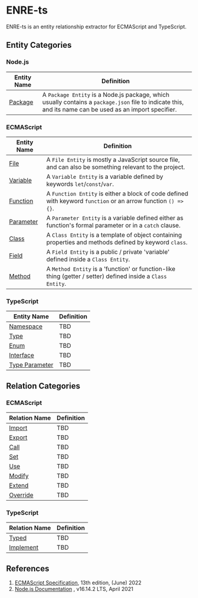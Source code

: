 # ENRE-ts

ENRE-ts is an entity relationship extractor for ECMAScript and
TypeScript.

## Entity Categories

### Node.js

| Entity Name                  | Definition                                                                                                                                               |
|------------------------------|----------------------------------------------------------------------------------------------------------------------------------------------------------|
| [Package](entity/package.md) | A `Package Entity` is a Node.js package, which usually contains a `package.json` file to indicate this, and its name can be used as an import specifier. |

### ECMAScript

| Entity Name                      | Definition                                                                                                     |
|----------------------------------|----------------------------------------------------------------------------------------------------------------|
| [File](entity/file.md)           | A `File Entity` is mostly a JavaScript source file, and can also be something relevant to the project.         |
| [Variable](entity/variable.md)   | A `Variable Entity` is a variable defined by keywords `let`/`const`/`var`.                                     |
| [Function](entity/function.md)   | A `Function Entity` is either a block of code defined with keyword `function` or an arrow function `() => {}`. |
| [Parameter](entity/parameter.md) | A `Parameter Entity` is a variable defined either as function's formal parameter or in a `catch` clause.       |
| [Class](entity/class.md)         | A `Class Entity` is a template of object containing properties and methods defined by keyword `class`.         |
| [Field](entity/field.md)         | A `Field Entity` is a public / private 'variable' defined inside a `Class Entity`.                             |
| [Method](entity/method.md)       | A `Method Entity` is a 'function' or function-like thing (getter / setter) defined inside a `Class Entity`.    |

### TypeScript

| Entity Name                       | Definition |
|-----------------------------------|------------|
| [Namespace](entity/namespace.md)  | TBD        |
| [Type](entity/type.md)            | TBD        |
| [Enum](entity/enum.md)            | TBD        |
| [Interface](entity/interface.md)  | TBD        |
| [Type Parameter](entity/typep.md) | TBD        |

## Relation Categories

### ECMAScript

| Relation Name                    | Definition |
|----------------------------------|------------|
| [Import](relation/import.md)     | TBD        |
| [Export](relation/export.md)     | TBD        |
| [Call](relation/call.md)         | TBD        |
| [Set](relation/set.md)           | TBD        |
| [Use](relation/use.md)           | TBD        |
| [Modify](relation/modify.md)     | TBD        |
| [Extend](relation/extend.md)     | TBD        |
| [Override](relation/override.md) | TBD        |

### TypeScript

| Relation Name                      | Definition |
|------------------------------------|------------|
| [Typed](relation/typed.md)         | TBD        |
| [Implement](relation/implement.md) | TBD        |

## References

1. [ECMAScript Specification](https://tc39.es/ecma262/2022), 13th
   edition, (June) 2022
2. [Node.js Documentation](https://nodejs.org/dist/latest-v16.x/docs/api/)
   , v16.14.2 LTS, April 2021
